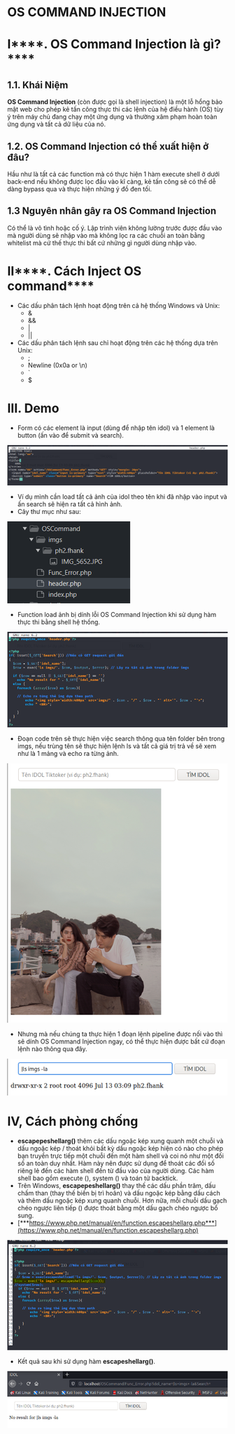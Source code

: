 # OS COMMAND INJECTION

# I****. OS Command Injection là gì?****

## ****1.1. Khái Niệm****

****OS Command Injection**** (còn được gọi là shell injection) là một lỗ hổng bảo mật web cho phép kẻ tấn công thực thi các lệnh của hệ điều hành (OS) tùy ý trên máy chủ đang chạy một ứng dụng và thường xâm phạm hoàn toàn ứng dụng và tất cả dữ liệu của nó.

## 1.2. ****OS Command Injection có thể xuất hiện ở đâu?****

Hầu như là tất cả các function mà có thực hiện 1 hàm execute shell ở dưới back-end nếu không được lọc đầu vào kĩ càng, kẻ tấn công sẽ có thể dễ dàng bypass qua và thực hiện những ý đồ đen tối.

## ****1.3 Nguyên nhân gây ra OS Command Injection****

Có thể là vô tình hoặc cố ý. Lập trình viên không lường trước được đầu vào mà người dùng sẽ nhập vào mà không lọc ra các chuỗi an toàn bằng whitelist mà cứ thế thực thi bất cứ những gì người dùng nhập vào.

# II****. Cách Inject OS command****

- Các dấu phân tách lệnh hoạt động trên cả hệ thống Windows và Unix:
    - &
    - &&
    - |
    - ||
- Các dấu phân tách lệnh sau chỉ hoạt động trên các hệ thống dựa trên Unix:
    - ;
    - Newline (0x0a or \n)
    - `
    - $

# III. Demo

- Form có các element là input (dùng để nhập tên idol) và 1 element là button (ấn vào để submit và search).

![Untitled](OS%20COMMAND%20INJECTION%2000a02500335f45ed8795162ddcee8626/Untitled.png)

- Ví dụ mình cần load tất cả ảnh của idol theo tên khi đã nhập vào input và ấn search sẽ hiện ra tất cả hình ảnh.
- Cây thư mục như sau:

![Untitled](OS%20COMMAND%20INJECTION%2000a02500335f45ed8795162ddcee8626/Untitled%201.png)

- Function load ảnh bị dính lỗi OS Command Injection khi sử dụng hàm thực thi bằng shell hệ thống.

![Untitled](OS%20COMMAND%20INJECTION%2000a02500335f45ed8795162ddcee8626/Untitled%202.png)

- Đoạn code trên sẽ thực hiện việc search thông qua tên folder bên trong imgs, nếu trùng tên sẽ thực hiện lệnh ls và tất cả giá trị trả về sẽ xem như là 1 mảng và echo ra từng ảnh.

![Untitled](OS%20COMMAND%20INJECTION%2000a02500335f45ed8795162ddcee8626/Untitled%203.png)

- Nhưng mà nếu chúng ta thực hiện 1 đoạn lệnh pipeline được nối vào thì sẽ dính OS Command Injection ngay, có thể thực hiện được bất cứ đoạn lệnh nào thông qua đây.

![Untitled](OS%20COMMAND%20INJECTION%2000a02500335f45ed8795162ddcee8626/Untitled%204.png)

# IV, Cách phòng chống

- **escapepeshellarg()** thêm các dấu ngoặc kép xung quanh một chuỗi và dấu ngoặc kép / thoát khỏi bất kỳ dấu ngoặc kép hiện có nào cho phép bạn truyền trực tiếp một chuỗi đến một hàm shell và coi nó như một đối số an toàn duy nhất. Hàm này nên được sử dụng để thoát các đối số riêng lẻ đến các hàm shell đến từ đầu vào của người dùng. Các hàm shell bao gồm execute (), system () và toán tử backtick.
- Trên Windows, **escapepeshellarg()** thay thế các dấu phần trăm, dấu chấm than (thay thế biến bị trì hoãn) và dấu ngoặc kép bằng dấu cách và thêm dấu ngoặc kép xung quanh chuỗi. Hơn nữa, mỗi chuỗi dấu gạch chéo ngược liên tiếp (\) được thoát bằng một dấu gạch chéo ngược bổ sung.
- [***https://www.php.net/manual/en/function.escapeshellarg.php***](https://www.php.net/manual/en/function.escapeshellarg.php)

![Untitled](OS%20COMMAND%20INJECTION%2000a02500335f45ed8795162ddcee8626/Untitled%205.png)

- Kết quả sau khi sử dụng hàm **escapeshellarg()**.

![Untitled](OS%20COMMAND%20INJECTION%2000a02500335f45ed8795162ddcee8626/Untitled%206.png)